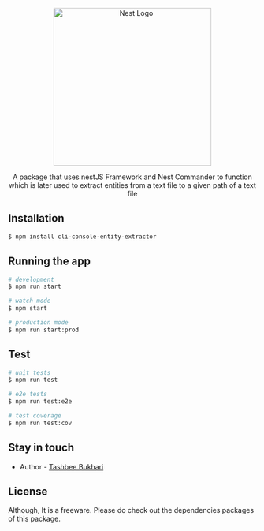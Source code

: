 <p align="center">
  <a href="http://nestjs.com/" target="blank"><img src="https://nestjs.com/img/logo_text.svg" width="320" alt="Nest Logo" /></a>
</p>

  <p align="center">A package that uses nestJS Framework and Nest Commander to function which is later used to extract entities from a text file to a given path of a text file</p>
    <p align="center">
  
## Installation

```bash
$ npm install cli-console-entity-extractor
```

## Running the app

```bash
# development
$ npm run start

# watch mode
$ npm start

# production mode
$ npm run start:prod
```

## Test

```bash
# unit tests
$ npm run test

# e2e tests
$ npm run test:e2e

# test coverage
$ npm run test:cov
```

## Stay in touch

- Author - [Tashbee Bukhari](tashbukhari@gmail.com)

## License

Although, It is a freeware. Please do check out the dependencies packages of this package.
